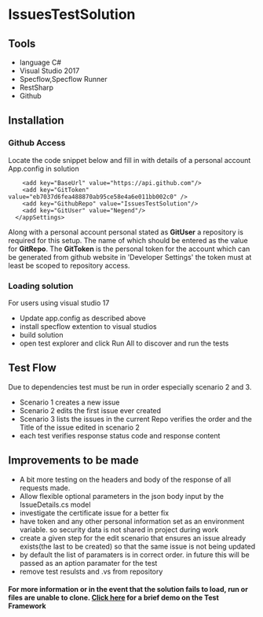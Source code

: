 # IssuesTestSolution

## Tools
* language C#
* Visual Studio 2017 
* Specflow,Specflow Runner 
* RestSharp
* Github

## Installation

### Github Access

Locate the code snippet below and fill in with details of a personal account App.config in solution
```  <appSettings>
    <add key="BaseUrl" value="https://api.github.com"/>
    <add key="GitToken" value="eb7037d6fea488870ab95ce58e4a6e011bb002c0" />
    <add key="GithubRepo" value="IssuesTestSolution"/>
    <add key="GitUser" value="Negend"/>
  </appSettings> 
 ```
Along with a personal account  personal stated as **GitUser** a repository is required for this setup. The name of which should be entered as the value for **GitRepo**.
The **GitToken** is the personal token for the account which can be generated from github website in 'Developer Settings' the token must at least be scoped to repository access.

### Loading solution

For users using visual studio 17 
* Update app.config as described above
* install specflow extention to visual studios
* build solution
* open test explorer and click Run All to discover and run the tests

## Test Flow
 Due to dependencies test must be run in order especially scenario 2 and 3.
 * Scenario 1 creates a new issue
 * Scenario 2 edits the first issue ever created
 * Scenario 3  lists the issues in the current Repo verifies the order and the Title of the issue edited in scenario 2
 * each test verifies response status code and response content

## Improvements to be made
* A bit more testing on the headers and body of the response of all requests made. 
* Allow flexible optional parameters in the json body input by the IssueDetails.cs model
* investigate the certificate issue for a better fix
* have token and any other personal information set as an environment variable. so security data is not shared in project during work
* create a given step for the edit scenario that ensures an issue already exists(the last to be created) so that the same issue is not being updated
* by default the list of paramaters is in correct order. in future this will be passed as an aption paramater for the test
* remove test resulsts and .vs from repository
#### For more information or in the event that the solution fails to load, run or files are unable to clone. [Click here](https://drive.google.com/file/d/11iY5OUBoUv0mC-OpSLLM0OXfCyGS4veZ/view?usp=sharing "Video Presentation") for a brief demo on the Test Framework

